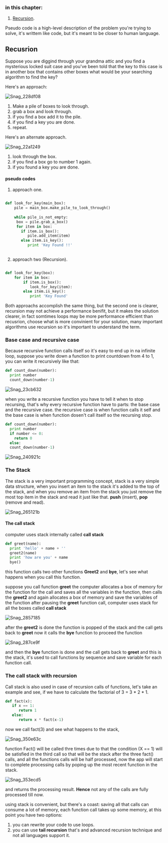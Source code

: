 ### in this chapter:

1. [Recursion](#recursion).

Pseudo code is a high-level description of the problem you're trying to solve, it's writtem like code, but it's meant to be closer to human language.
 
<a name="recusrion"> 

## Recusrion

Suppose you are diggind through your grandma attic and you find a mysterious locked suit case and you've been told that the key to this case is in another box that contains other boxes what would be your searching algorithm to find the key? 

Here's an approach: 

![Snag_228df08](https://user-images.githubusercontent.com/56140418/128757926-3688d137-14d2-4cee-808f-f30dc3f7e182.png)


1. Make a pile of boxes to look through. 
2. grab a box and look through.
3. if you find a box add it to the pile.
4. if you find a key you are done.
5. repeat.

Here's an alternate approach.

![Snag_22a1249](https://user-images.githubusercontent.com/56140418/128758100-a9343d0a-00a1-41e5-af09-36d74e181569.png)

1. look through the box.
2. if you find a box go to number 1 again.
3. if you found a key you are done.

#### pseudo codes 

1. approach one.

```python

def look_for_key(main_box):
    pile = main_box.make_pile_to_look_through()
    
    while pile_is_not_empty:
     box = pile.grab_a_box()
     for item in box: 
       if item.is_box():
          pile.add_item(item)
       else item.is_key():
          print 'Key Found !!'
  
```
2. approach two (Recursion).


```python

def look_for_key(box):
    for item in box:
        if item.is_box():
           look_for_key(item):
        else item.is_key():
           print 'Key Found'

```

Both approachs accomplish the same thing, but the second one is clearer, recursion may not achieve a performance benifit, but it makes the solution clearer, in fact somtimes loops may be more performance efficient than recusrion, choose what is more convinient for your solution, many important algorithms use recursion so it's important to understand the term.

### Base case and recursive case

Because recursive function calls itself so it's easy to end up in na infinite loop, suppose you write down a function to print countdown from 4 to 1, you can write it recursively like that: 

```python
def count_down(number):
  print number
  count_down(number-1)
```
![Snag_23cb632](https://user-images.githubusercontent.com/56140418/128760686-f78674ea-c587-4c4a-bba0-0a18baed018f.png)

when you write a recursive function you have to tell it when to stop recursing, that's why every recursive function have to parts: the base case and the recursive case. the recursive case is when function calls it self and the base case is when function dosen't call itself so the recursing stop.

```python
def count_down(number):
  print number
  if number <= 0:
    return 0
  else:
  count_down(number-1) 
```

![Snag_240921c](https://user-images.githubusercontent.com/56140418/128761216-5d75f0a5-e4c3-431a-a81f-38b667696586.png)

### The Stack

The stack is a very important programming concept, stack is a very simple data structure, when you insert an item to the stack it's added to the top of the stack, and when you remove an item from the stack you just remove the most top item in the stack and read it just like that.
**push** (insert), **pop** (remove and read).

![Snag_265121b](https://user-images.githubusercontent.com/56140418/128765855-5d01996a-fec8-490f-b557-a4e8c3ce930c.png)

#### The call stack

computer uses stack internally called **call stack** 

```python
def greet(name):
  print 'hello' + name + ''
  greet2(name)
  print 'how are you' + name
  bye()
```
this function calls two other functions **Greet2** and **bye**, let's see what happens when you call this function.

suppose you call function **greet** the computer allocates a box of memory for the function for the call and saves all the variables in the function, then calls the **greet2** and again allocates a box of memory and save the variables of the function after pausing the **greet** function call, computer uses stack for all the boxes called **call stack** 

![Snag_2857185](https://user-images.githubusercontent.com/56140418/128769947-bfa25332-f3a9-491c-baf4-6285249979db.png)

after the **greet2** is done the function is popped of the stack and the call gets back to **greet** now it calls the **bye** function to proceed the function 

![Snag_287ce9f](https://user-images.githubusercontent.com/56140418/128770257-16c8a665-3167-4a38-803b-d2cdfadf001d.png)

and then the **bye** function is done and the call gets back to **greet** and this is the stack, it's used to call functions by sequence and save variable for each function call.

### The call stack with recursion

Call stack is also used in case of recursion calls of functions, let's take an example and see, if we have to calculate the factorial of 3 = 3 * 2 * 1.

```python
def fact(x):
   if x == 1:
      return 1
   else:
      return x * fact(x-1)
```
now we call fact(3) and see what happens to the stack,

![Snag_350e63c](https://user-images.githubusercontent.com/56140418/129464397-035af840-89a5-4326-8aea-6d689511eb66.png)

function Fact() will be called thre times due to that the condition (X == 1) will be satisfied in the third call so that will be the stack after the three fact() calls,
and all the functions calls will be half processed, now the app will start to complete processing calls by poping up the most recent function in the stack.

![Snag_353ecd5](https://user-images.githubusercontent.com/56140418/129464459-7598c69e-dcdd-4353-8432-339aed7408c8.png)

and returns the processing result.
**Hence** not any of the calls are fully processed till now. 

using stack is convenient, but there's a coast: saving all that calls can consume a lot of memory, each function call takes up some memory, at this point you have two options: 

1. you can rewrite your code to use loops.
2. you can use **tail recursion** that's and advanced recursion technique and not all languages support it.






